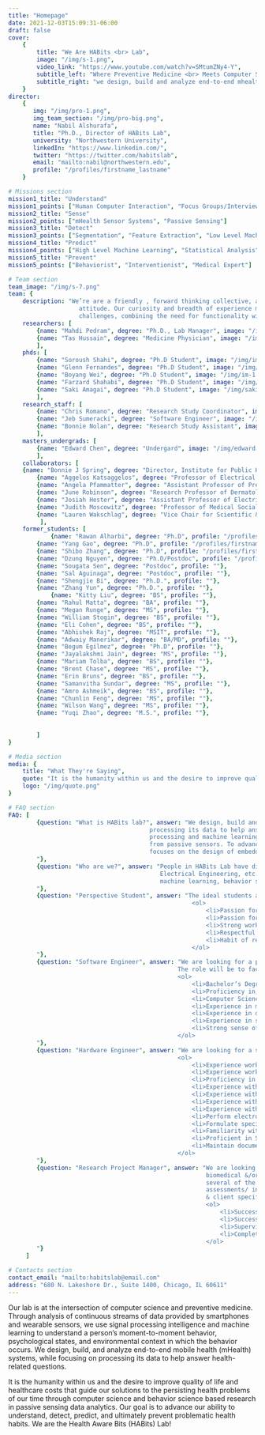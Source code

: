 ```yaml
---
title: "Homepage"
date: 2021-12-03T15:09:31-06:00
draft: false
cover:
    {
        title: "We Are HABits <br> Lab",
        image: "/img/s-1.png",
        video_link: "https://www.youtube.com/watch?v=SMtumZNy4-Y",
        subtitle_left: "Where Preventive Medicine <br> Meets Computer Science",
        subtitle_right: "we design, build and analyze end-to-end mhealth <br> systems, while focusing on processing its data to help <br> answer health-related questions.",
    }
director:
    {
       img: "/img/pro-1.png",
       img_team_section: "/img/pro-big.png",
       name: "Nabil Alshurafa",
       title: "Ph.D., Director of HABits Lab",
       university: "Northwestern University",
       linkedIn: "https://www.linkedin.com/",
       twitter: "https://twitter.com/habitslab",
       email: "mailto:nabil@northwestern.edu",
       profile: "/profiles/firstname_lastname"
    }

# Missions section
mission1_title: "Understand"
mission1_points: ["Human Computer Interaction", "Focus Groups/Interviews and Surveys"]
mission2_title: "Sense"
mission2_points: ["mHealth Sensor Systems", "Passive Sensing"]
mission3_title: "Detect"
mission3_points: ["Segmentation", "Feature Extraction", "Low Level Machine Learning"]
mission4_title: "Predict"
mission4_points: ["High Level Machine Learning", "Statistical Analysis", "Behavior Models"]
mission5_title: "Prevent"
mission5_points: ["Behaviorist", "Interventionist", "Medical Expert"]

# Team section
team_image: "/img/s-7.png"
team: {
    description: "We’re are a friendly , forward thinking collective, an approachable team with a can-do
                    attitude. Our curiosity and breadth of experience means we can turn our minds to new
                    challenges, combining the need for functionality with a desire for aesthetic value.",
    researchers: [
        {name: "Mahdi Pedram", degree: "Ph.D., Lab Manager", image: "/img/mahdi.png", profile: "/profiles/mahdi"},
        {name: "Tas Hussain", degree: "Medicine Physician", image: "/img/tas.png", profile: ""},
        ],
    phds: [
        {name: "Soroush Shahi", degree: "Ph.D Student", image: "/img/im-7.png", profile: "/profiles/soroush"},
        {name: "Glenn Fernandes", degree: "Ph.D Student", image: "/img/im-6.png", profile: "/profiles/glenn"},
        {name: "Boyang Wei", degree: "Ph.D Student", image: "/img/im-1.png", profile: "/profiles/boyang"},
        {name: "Farzard Shahabi", degree: "Ph.D Student", image: "/img/im-2.png", profile: "/profiles/farzad"},
	    {name: "Saki Amagai", degree: "Ph.D Student", image: "/img/saki.jpg", profile: "/profiles/saki"},
        ],
    research_staff: [
        {name: "Chris Romano", degree: "Research Study Coordinator", image: "/img/im-4.png", profile: "/profiles/chris"},
        {name: "Jeb Sumeracki", degree: "Software Engineer", image: "/img/jeb.png", profile: "/profiles/jeb"},
        {name: "Bonnie Nolan", degree: "Research Study Assistant", image: "/img/bonnie.png", profile: "/profiles/bonnie"},        
        ],
    masters_undergrads: [
        {name: "Edward Chen", degree: "Undergard", image: "/img/edward.JPG", profile: "/profiles/new.md"},
        ],
    collaborators: [
	{name: "Bonnie J Spring", degree: "Director, Institute for Public Health and Medicine (IPHAM) - Center for Behavior and Health. Professor in Preventive Medicine-Behavioral Medicine, Psychiatry and Behavioral Sciences and Weinberg College of Art", profile: "/profiles/firstname_lastname"},
        {name: "Aggelos Katsaggelos", degree: "Professor of Electrical and Computer Engineering, Northwestern University, Joseph Cummings Professor, McCormick School of Engineering", profile: "/profiles/firstname_lastname"},
        {name: "Angela Pfammatter", degree: "Assistant Professor of Preventive Medicine (Behavioral Medicine), Clinical Health Psychologist", profile: ""},
        {name: "June Robinson", degree: "Research Professor of Dermatology", profile: ""},  
        {name: "Josiah Hester", degree: "Assistant Professor of Electrical and Computer Engineering, Assistant Professor of Computer Science, Northwestern University, Director of Ka MoaMoa Lab", profile: ""},
        {name: "Judith Moscowitz", degree: "Professor of Medical Social Sciences, Northwestern University, Social Psychologist", profile: ""},   
        {name: "Lauren Wakschlag", degree: "Vice Chair for Scientific & Faculty Development, Department of Medical Social Sciences Director, Institute for Innovations in Developmental Sciences Professor of Medical Social Sciences,", profile: ""},                    
         ],
    former_students: [
    		{name: "Rawan Alharbi", degree: "Ph.D", profile: "/profiles/firstname_lastname"},
		{name: "Yang Gao", degree: "Ph.D", profile: "/profiles/firstname_lastname"},
		{name: "Shibo Zhang", degree: "Ph.D", profile: "/profiles/firstname_lastname"},
		{name: "Dzung Nguyen", degree: "Ph.D/Postdoc", profile: "/profiles/firstname_lastname"},
		{name: "Sougata Sen", degree: "Postdoc", profile: ""},
		{name: "Sal Aguinaga", degree: "Postdoc", profile: ""},
		{name: "Shengjie Bi", degree: "Ph.D.", profile: ""},
		{name: "Zhang Yun", degree: "Ph.D.", profile: ""},
       		{name: "Kitty Liu", degree: "BS", profile: ""},
		{name: "Rahul Matta", degree: "BA", profile: ""},
		{name: "Megan Runge", degree: "MS", profile: ""},
		{name: "William Stogin", degree: "BS", profile: ""},	
		{name: "Eli Cohen", degree: "BS", profile: ""},
		{name: "Abhishek Raj", degree: "MSIT", profile: ""},
		{name: "Adwaiy Manerikar", degree: "BA/MD", profile: ""},
		{name: "Begum Egilmez", degree: "Ph.D", profile: ""},
		{name: "Jayalakshmi Jain", degree: "MS", profile: ""},
		{name: "Mariam Tolba", degree: "BS", profile: ""},
		{name: "Brent Chase", degree: "MS", profile: ""},
		{name: "Erin Bruns", degree: "BS", profile: ""},
		{name: "Samanvitha Sundar", degree: "MS", profile: ""},
		{name: "Amro Ashmeik", degree: "BS", profile: ""},
		{name: "Chunlin Feng", degree: "MS", profile: ""},
		{name: "Wilson Wang", degree: "MS", profile: ""},
		{name: "Yuqi Zhao", degree: "M.S.", profile: ""},
        
		
        ]
}

# Media section
media: {
    title: "What They're Saying",
    quote: "It is the humanity within us and the desire to improve quality of life and healthcare costs that guide our solutions to the persisting health problems of our time through computer science and behavior science based research in passive sensing data analytics; helping us advance our ability to understand, detect, predict, and ultimately prevent problematic health habits. We are the Health Aware Bits (HABits) Lab.",
    logo: "/img/quote.png"
}

# FAQ section
FAQ: [
        {question: "What is HABits lab?", answer: "We design, build and analyze end-to-end mHealth systems, while focusing on
                                        processing its data to help answer health-related questions. We focus on signal
                                        processing and machine learning techniques to process time-series data generated
                                        from passive sensors. To advance existing sensing techniques, a part of our lab
                                        focuses on the design of embedded systems.
        "},
        {question: "Who are we?", answer: "People in HABits Lab have diverse backgrounds including Computer Science, Statistics, 
                                           Electrical Engineering, etc. We conduct interdisciplinary researches in HCI, design, AI, 
                                           machine learning, behavior science and computational medicine.
        "},
        {question: "Perspective Student", answer: "The ideal students are those who thrive at the intersections of disciplines, self-motivated, passionate about researches. Qualifications:
                                                    <ol>
                                                        <li>Passion for solving health problems and working with passive sensors. You’re always thinking about how to use passive sensing to mitigate existing health and behavioral problems.</li>
                                                        <li>Passion for programming. This drive keeps your gears turning late at night, and you find yourself wanting to stop talking with friends to come back and work in the lab. You keep tackling that bug or memory leak in your code to make sure you finish your project on time.</li>
                                                        <li>Strong work-ethic that gets things done. You take responsibility for your project/research.</li>
                                                        <li>Respectful of others for our time together. You always come to check-in meetings prepared with questions, and having documented everything you’ve worked on.</li>
                                                        <li>Habit of reading and writing continually. As a researcher you love reading new papers, and recording and sharing your own findings. You’re always staying up to speed on the latest in passive sensing research.</li>
                                                    </ol>
        "},
        {question: "Software Engineer", answer: "We are looking for a passionate Software Engineer to design, develop and install software solutions. 
                                                The role will be to facilitate software design and deployment for a research lab bridging the fields of computer science and healthcare. Qualifications:
                                                <ol>
                                                    <li>Bachelor’s Degree in Computer Science or related field.</li>
                                                    <li>Proficiency in, at least, one modern programming language such as Java, C++, or C# including object-oriented design.</li>
                                                    <li>Computer Science fundamentals in object-oriented design, data structures and algorithm design.</li>
                                                    <li>Experience in managing large datasets on server, cloud and hard drive .</li>
                                                    <li>Experience in designing, developing and deploying cloud technology solution.</li>
                                                    <li>Experience in software development and full product life-cycles.</li>
                                                    <li>Strong sense of ownership, urgency, and drive.</li>
                                                </ol>
        "},
        {question: "Hardware Engineer", answer: "We are looking for a skilled Hardware Engineer to facilitate lab device hardware design and implementation for a research lab bridging the fields of computer science and healthcare. Qualifications:
                                                <ol>
                                                    <li>Experience working with and debugging common communication & debug protocols (JTAG, SWD, SPI, UART, I2C, etc.).</li>
                                                    <li>Experience working with BLE interface is a must.</li>
                                                    <li>Proficiency in software programing language: C/C++, Python.</li>
                                                    <li>Experience with usage of laboratory equipment such as oscilloscopes, power supplies, logic analyser.</li>
                                                    <li>Experience with schematic capture, PCB layout, and analysis techniques for multi-layer board designs.</li>
                                                    <li>Experience with usage of laboratory equipment such as oscilloscopes, power supplies, logic analyser.</li>
                                                    <li>Experience with PCB/A design embedded systems.</li>
                                                    <li>Perform electronic circuit design, debugging, and validation for low power, battery-based, 8/16/32-bit embedded microprocessor systems with long lifespan and high-reliability requirements.</li>
                                                    <li>Formulate specifications for parts, processes, and tests as needed for product design, validation, and manufacture.</li>
                                                    <li>Familiarity with schematic capture, PCBA layout software, and circuit simulation tools.</li>
                                                    <li>Proficient in SMT Soldering.</li>
                                                    <li>Maintain documentation of designs, creation of prototypes, testing protocols.</li>
                                                </ol>
        "},
        {question: "Research Project Manager", answer: "We are looking for a research project manager that help manage all activities associated with 
                                                        biomedical &/or social-behavioral research studies considered very complex by the inclusion of 
                                                        several of the following: multiple investigators, teams, sites, sub-contracts, participants, longitudinal 
                                                        assessments/ interventions; &/or multi-million dollar budgets. Ensures completion of contract requirements 
                                                        & client specifications. Qualifications:
                                                        <ol>
                                                            <li>Successful completion of a full 4-year course of study in an accredited college or university leading to a bachelor's or higher degree in a major such as social or health science or related; OR appropriate combination of education and experience and 5 years' research study or other relevant experience required.</li>
                                                            <li>Successful completion of a full course of study in an accredited college or university leading to a master's or higher degree in a major such as social or health science or related; OR appropriate combination of education and experience and 3 years' research study or other relevant experience.</li>
                                                            <li>Supervisory or project management experience required.</li>
                                                            <li>Complete NU's IRB CITI training before interacting with any participants & must re-certify every 3 years.</li>
                                                        </ol>
        "}
     ]

# Contacts section
contact_email: "mailto:habitslab@email.com"
address: "680 N. Lakeshore Dr., Suite 1400, Chicago, IL 60611" 
---
```


<!-- lab description -->

Our lab is at the intersection of computer science and preventive medicine. Through analysis of continuous streams of data provided by smartphones and wearable sensors, we use signal processing intelligence and machine learning to understand a person’s moment-to-moment behavior, psychological states, and environmental context in which the behavior occurs. We design, build, and analyze end-to-end mobile health (mHealth) systems, while focusing on processing its data to help answer health-related questions.

It is the humanity within us and the desire to improve quality of life and healthcare costs that guide our solutions to the persisting health problems of our time through computer science and behavior science based research in passive sensing data analytics. Our goal is to advance our ability to understand, detect, predict, and ultimately prevent problematic health habits. We are the Health Aware Bits (HABits) Lab!
